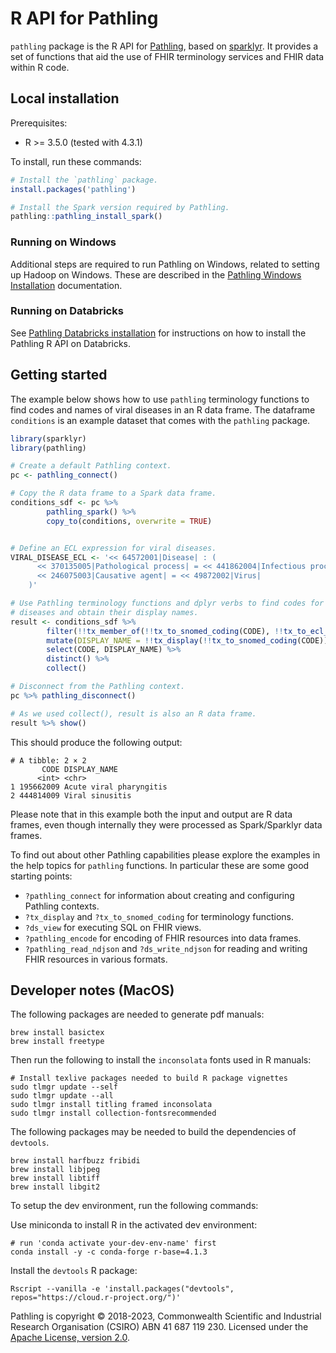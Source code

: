 R API for Pathling
==================

``pathling`` package is the R API for [Pathling](https://pathling.csiro.au),
based on [sparklyr](https://spark.posit.co/). It provides a set of functions
that aid the use of FHIR terminology services and FHIR data within R code.

## Local installation

Prerequisites:

- R >= 3.5.0 (tested with 4.3.1)

To install, run these commands:

```r
# Install the `pathling` package.
install.packages('pathling')

# Install the Spark version required by Pathling.
pathling::pathling_install_spark()
```

### Running on Windows

Additional steps are required to run Pathling on Windows, related to setting up
Hadoop on Windows. These are described in
the [Pathling Windows Installation](https://pathling.csiro.au/docs/libraries/installation/windows)
documentation.

### Running on Databricks

See [Pathling Databricks installation](https://pathling.csiro.au/docs/libraries/installation/databricks) for instructions on how to install
the Pathling R API on Databricks.

## Getting started

The example below shows how to use `pathling` terminology functions to find
codes and names of viral diseases in an R data frame. The dataframe `conditions`
is an example dataset that comes with the `pathling` package.

```R
library(sparklyr)
library(pathling)

# Create a default Pathling context.
pc <- pathling_connect()

# Copy the R data frame to a Spark data frame.
conditions_sdf <- pc %>%
        pathling_spark() %>%
        copy_to(conditions, overwrite = TRUE)


# Define an ECL expression for viral diseases.
VIRAL_DISEASE_ECL <- '<< 64572001|Disease| : (
      << 370135005|Pathological process| = << 441862004|Infectious process|,
      << 246075003|Causative agent| = << 49872002|Virus|
    )'

# Use Pathling terminology functions and dplyr verbs to find codes for viral 
# diseases and obtain their display names.
result <- conditions_sdf %>%
        filter(!!tx_member_of(!!tx_to_snomed_coding(CODE), !!tx_to_ecl_value_set(VIRAL_DISEASE_ECL))) %>%
        mutate(DISPLAY_NAME = !!tx_display(!!tx_to_snomed_coding(CODE))) %>%
        select(CODE, DISPLAY_NAME) %>%
        distinct() %>%
        collect()

# Disconnect from the Pathling context.
pc %>% pathling_disconnect()

# As we used collect(), result is also an R data frame.
result %>% show()
```

This should produce the following output:

```
# A tibble: 2 × 2
       CODE DISPLAY_NAME           
      <int> <chr>                  
1 195662009 Acute viral pharyngitis
2 444814009 Viral sinusitis   
```

Please note that in this example both the input and output are R data frames,
even though internally they were processed as Spark/Sparklyr data frames.

To find out about other Pathling capabilities please explore the examples in
the help topics for `pathling` functions. In particular these are some good
starting points:

- `?pathling_connect` for information about creating and configuring Pathling
  contexts.
- `?tx_display` and `?tx_to_snomed_coding` for terminology functions.
- `?ds_view` for executing SQL on FHIR views.
- `?pathling_encode` for encoding of FHIR resources into data frames.
- `?pathling_read_ndjson` and `?ds_write_ndjson` for reading and writing FHIR
  resources in various formats.

## Developer notes (MacOS)

The following packages are needed to generate pdf manuals:

    brew install basictex
    brew install freetype

Then run the following to install the `inconsolata` fonts used in R manuals:

    # Install texlive packages needed to build R package vignettes
    sudo tlmgr update --self
    sudo tlmgr update --all
    sudo tlmgr install titling framed inconsolata
    sudo tlmgr install collection-fontsrecommended

The following packages may be needed to build the dependencies of `devtools`.

    brew install harfbuzz fribidi
    brew install libjpeg
    brew install libtiff
    brew install libgit2


To setup the dev environment, run the following commands:

Use miniconda to install R in the activated dev environment:

    # run 'conda activate your-dev-env-name' first
    conda install -y -c conda-forge r-base=4.1.3

Install the `devtools` R package:

    Rscript --vanilla -e 'install.packages("devtools", repos="https://cloud.r-project.org/")'

Pathling is copyright © 2018-2023, Commonwealth Scientific and Industrial
Research Organisation
(CSIRO) ABN 41 687 119 230. Licensed under
the [Apache License, version 2.0](https://www.apache.org/licenses/LICENSE-2.0).
